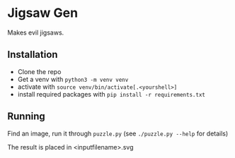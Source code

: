 # Jigsaw Gen

Makes evil jigsaws.

## Installation

 - Clone the repo
 - Get a venv with `python3 -m venv venv`
 - activate with `source venv/bin/activate[.<yourshell>]`
 - install required packages with `pip install -r requirements.txt`

## Running

Find an image, run it through `puzzle.py` (see `./puzzle.py --help` for details)

The result is placed in \<inputfilename\>.svg
